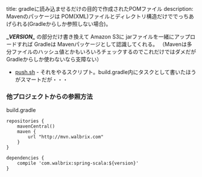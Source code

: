title: gradleに読み込ませるだけの目的で作成されたPOMファイル
description: Mavenのパッケージは POM(XML)ファイルとディレクトリ構造だけででっちあげられる(Gradleからしか参照しない場合)。

**\__VERSION\__** の部分だけ書き換えて Amazon S3に jarファイルを一緒にアップロードすれば Gradleは Mavenパッケージとして認識してくれる。
（Mavenは多分ファイルのハッシュ値とかもいろいろチェックするのでこれだけではダメだが Gradleからしか使わないなら支障ない）

- [push.sh](push.sh) - それをやるスクリプト。build.gradle内にタスクとして書いたほうがスマートだが・・・

### 他プロジェクトからの参照方法

build.gradle

```
repositories {
    mavenCentral()
    maven {
        url "http://mvn.walbrix.com"
    }
}

dependencies {
    compile 'com.walbrix:spring-scala:${version}'
}
```
